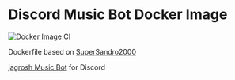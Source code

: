 # Discord Music Bot Docker Image

[![Docker Image CI](https://github.com/junhui-f/docker-images/actions/workflows/docker-image.yml/badge.svg?branch=main)](https://github.com/junhui-f/docker-images/actions/workflows/docker-image.yml)

Dockerfile based on [SuperSandro2000](https://github.com/SuperSandro2000/docker-images/tree/master/musicbot)

[jagrosh Music Bot](https://github.com/jagrosh/MusicBot) for Discord
